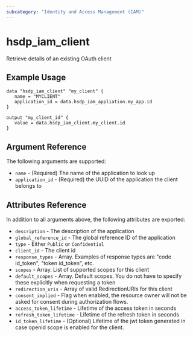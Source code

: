 ```yaml
---
subcategory: "Identity and Access Management (IAM)"
---
```


# hsdp_iam_client

Retrieve details of an existing OAuth client

## Example Usage

```hcl
data "hsdp_iam_client" "my_client" {
   name = "MYCLIENT"
   application_id = data.hsdp_iam_appliation.my_app.id
}
```

```hcl
output "my_client_id" {
   value = data.hsdp_iam_client.my_client.id
}
```

## Argument Reference

The following arguments are supported:

* `name` - (Required) The name of the application to look up
* `application_id` - (Required) the UUID of the application the client belongs to

## Attributes Reference

In addition to all arguments above, the following attributes are exported:

* `description` - The description of the application
* `global_reference_id` - The global reference ID of the application
* `type` - Either `Public` or `Confidential`
* `client_id` - The client id
* `response_types` - Array. Examples of response types are "code id\_token", "token id\_token", etc.
* `scopes` - Array. List of supported scopes for this client
* `default_scopes` - Array. Default scopes. You do not have to specify these explicitly when requesting a token
* `redirection_uris` - Array of valid RedirectionURIs for this client
* `consent_implied` - Flag when enabled, the resource owner will not be asked for consent during authorization flows.
* `access_token_lifetime` - Lifetime of the access token in seconds
* `refresh_token_lifetime` - Lifetime of the refresh token in seconds
* `id_token_lifetime` - (Optional) Lifetime of the jwt token generated in case openid scope is enabled for the client.
